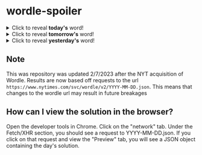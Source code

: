# wordle-spoiler

<details>
  <summary>Click to reveal <b>today's</b> word!</summary>
  <br>
  <b> plate </b>
</details>

<details>
  <summary>Click to reveal <b>tomorrow's</b> word!</summary>
  <br>
  <b> kayak </b>
</details>

<details>
  <summary>Click to reveal <b>yesterday's</b> word!</summary>
  <br>
  <b> thump </b>
</details>

## Note
This was repository was updated 2/7/2023 after the NYT acquisition of Wordle. Results are now based off requests to the url `https://www.nytimes.com/svc/wordle/v2/YYYY-MM-DD.json`. This means that changes to the wordle url may result in future breakages

## How can I view the solution in the browser?
Open the developer tools in Chrome. Click on the "network" tab. Under the Fetch/XHR section, you should see a request to YYYY-MM-DD.json. If you click on that request and view the "Preview" tab, you will see a JSON object containing the day's solution.